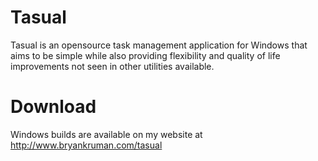 # Tasual
Tasual is an opensource task management application for Windows that aims to be simple while also providing flexibility and quality of life improvements not seen in other utilities available. 

# Download
Windows builds are available on my website at http://www.bryankruman.com/tasual
